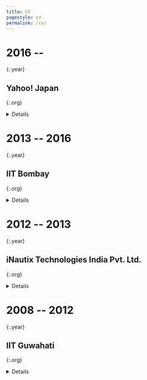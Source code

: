 ```yaml
---
title: CV
pagestyle: cv
permalink: /cv/
---
```


# 2016 --
{:.year}

## Yahoo! Japan
{:.org}

<details markdown="1">
- Tokyo, Japan
</details>

<!-- section -->

# 2013 -- 2016
{:.year}

## IIT Bombay
{:.org}

<details markdown="1">
### Master of Technology
Computer Science and Engineering
</details>

<!-- section -->

# 2012 -- 2013
{:.year}

## iNautix Technologies India Pvt. Ltd.
{:.org}

<details markdown="1">
### Senior Application Developer

- Chennai, India
</details>

<!-- section -->

# 2008 -- 2012
{:.year}

## IIT Guwahati
{:.org}

<details markdown="1">
### Bachelor of Technology
Mechanical Engineering
</details>
